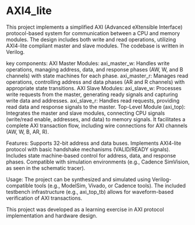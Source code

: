 # AXI4_lite
This project implements a simplified AXI (Advanced eXtensible Interface) protocol-based system for communication between a CPU and memory modules. The design includes both write and read operations, utilizing AXI4-lite compliant master and slave modules. The codebase is written in Verilog.

key components:
AXI Master Modules:
axi_master_w: Handles write operations, managing address, data, and response phases (AW, W, and B channels) with state machines for each phase.
axi_master_r: Manages read operations, controlling address and data phases (AR and R channels) with appropriate state transitions.
AXI Slave Modules:
axi_slave_w: Processes write requests from the master, generating ready signals and capturing write data and addresses.
axi_slave_r: Handles read requests, providing read data and response signals to the master.
Top-Level Module (axi_top):
Integrates the master and slave modules, connecting CPU signals (write/read enable, addresses, and data) to memory signals. It facilitates a complete AXI transaction flow, including wire connections for AXI channels (AW, W, B, AR, R).


Features:
Supports 32-bit address and data buses.
Implements AXI4-lite protocol with basic handshake mechanisms (VALID/READY signals).
Includes state machine-based control for address, data, and response phases.
Compatible with simulation environments (e.g., Cadence SimVision, as seen in the schematic tracer).

Usage:
The project can be synthesized and simulated using Verilog-compatible tools (e.g., ModelSim, Vivado, or Cadence tools).
The included testbench infrastructure (e.g., axi_top_tb) allows for waveform-based verification of AXI transactions.


This project was developed as a learning exercise in AXI protocol implementation and hardware design.
